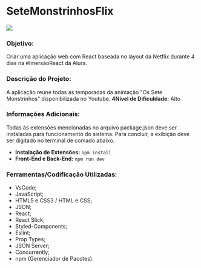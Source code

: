 # SeteMonstrinhosFlix
![](https://i.pinimg.com/originals/62/2c/b2/622cb251cd9812c9df64978759cc5313.jpg)

### Objetivo:
Criar uma aplicação web com React baseada no layout da Netflix durante 4 dias na #ImersãoReact da Alura.

### Descrição do Projeto:
A aplicação reúne todas as temporadas da animação "Os Sete Monstrinhos" disponibilizada no Youtube.
**4Nível de Dificuldade:** Alto

### Informações Adicionais:
Todas às extensões mencionadas no arquivo package.json deve ser instaladas para funcionamento do sistema. Para concluir, a exibição deve ser digitado no terminal de comado abaixo.

- **Instalação de Extensões:** `npm install`
- **Front-End e Back-End:** `npm run dev`

### Ferramentas/Codificação Utilizadas:
- VsCode;
- JavaScript;
- HTML5 e CSS3 / HTML e CSS;
- JSON;
- React;
- React Slick;
- Styled-Components;
- Eslint;
- Prop Types;
- JSON Server;
- Concurrently;
- npm (Gerenciador de Pacotes).